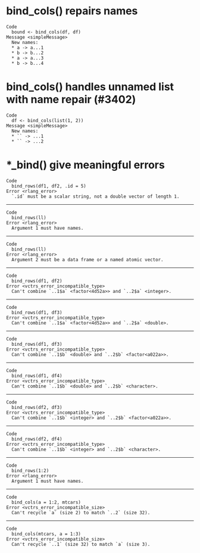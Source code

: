 # bind_cols() repairs names

    Code
      bound <- bind_cols(df, df)
    Message <simpleMessage>
      New names:
      * a -> a...1
      * b -> b...2
      * a -> a...3
      * b -> b...4

# bind_cols() handles unnamed list with name repair (#3402)

    Code
      df <- bind_cols(list(1, 2))
    Message <simpleMessage>
      New names:
      * `` -> ...1
      * `` -> ...2

# *_bind() give meaningful errors

    Code
      bind_rows(df1, df2, .id = 5)
    Error <rlang_error>
      `.id` must be a scalar string, not a double vector of length 1.

---

    Code
      bind_rows(ll)
    Error <rlang_error>
      Argument 1 must have names.

---

    Code
      bind_rows(ll)
    Error <rlang_error>
      Argument 2 must be a data frame or a named atomic vector.

---

    Code
      bind_rows(df1, df2)
    Error <vctrs_error_incompatible_type>
      Can't combine `..1$a` <factor<4d52a>> and `..2$a` <integer>.

---

    Code
      bind_rows(df1, df3)
    Error <vctrs_error_incompatible_type>
      Can't combine `..1$a` <factor<4d52a>> and `..2$a` <double>.

---

    Code
      bind_rows(df1, df3)
    Error <vctrs_error_incompatible_type>
      Can't combine `..1$b` <double> and `..2$b` <factor<a022a>>.

---

    Code
      bind_rows(df1, df4)
    Error <vctrs_error_incompatible_type>
      Can't combine `..1$b` <double> and `..2$b` <character>.

---

    Code
      bind_rows(df2, df3)
    Error <vctrs_error_incompatible_type>
      Can't combine `..1$b` <integer> and `..2$b` <factor<a022a>>.

---

    Code
      bind_rows(df2, df4)
    Error <vctrs_error_incompatible_type>
      Can't combine `..1$b` <integer> and `..2$b` <character>.

---

    Code
      bind_rows(1:2)
    Error <rlang_error>
      Argument 1 must have names.

---

    Code
      bind_cols(a = 1:2, mtcars)
    Error <vctrs_error_incompatible_size>
      Can't recycle `a` (size 2) to match `..2` (size 32).

---

    Code
      bind_cols(mtcars, a = 1:3)
    Error <vctrs_error_incompatible_size>
      Can't recycle `..1` (size 32) to match `a` (size 3).

